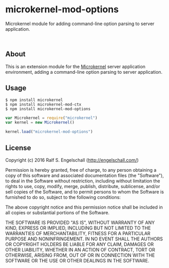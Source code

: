 
microkernel-mod-options
=======================

Microkernel module for adding command-line option parsing to server application.

<p/>
<img src="https://nodei.co/npm/microkernel-mod-options.png?downloads=true&stars=true" alt=""/>

<p/>
<img src="https://david-dm.org/rse/microkernel-mod-options.png" alt=""/>

About
-----

This is an extension module for the
[Microkernel](http://github.com/rse/microkernel) server
application environment, adding a command-line option parsing to
server application.

Usage
-----

```shell
$ npm install microkernel
$ npm install microkernel-mod-ctx
$ npm install microkernel-mod-options
```

```js
var Microkernel = require("microkernel")
var kernel = new Microkernel()

kernel.load("microkernel-mod-options")
```

License
-------

Copyright (c) 2016 Ralf S. Engelschall (http://engelschall.com/)

Permission is hereby granted, free of charge, to any person obtaining
a copy of this software and associated documentation files (the
"Software"), to deal in the Software without restriction, including
without limitation the rights to use, copy, modify, merge, publish,
distribute, sublicense, and/or sell copies of the Software, and to
permit persons to whom the Software is furnished to do so, subject to
the following conditions:

The above copyright notice and this permission notice shall be included
in all copies or substantial portions of the Software.

THE SOFTWARE IS PROVIDED "AS IS", WITHOUT WARRANTY OF ANY KIND,
EXPRESS OR IMPLIED, INCLUDING BUT NOT LIMITED TO THE WARRANTIES OF
MERCHANTABILITY, FITNESS FOR A PARTICULAR PURPOSE AND NONINFRINGEMENT.
IN NO EVENT SHALL THE AUTHORS OR COPYRIGHT HOLDERS BE LIABLE FOR ANY
CLAIM, DAMAGES OR OTHER LIABILITY, WHETHER IN AN ACTION OF CONTRACT,
TORT OR OTHERWISE, ARISING FROM, OUT OF OR IN CONNECTION WITH THE
SOFTWARE OR THE USE OR OTHER DEALINGS IN THE SOFTWARE.

